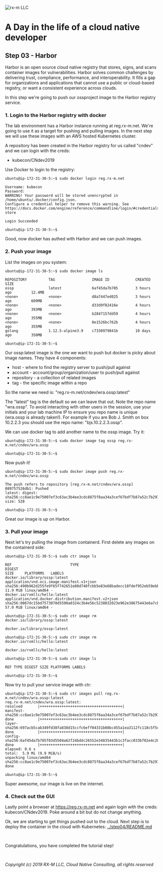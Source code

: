 ![rx-m LLC][RX-M LLC]


# A Day in the life of a cloud native developer


## Step 03 - Harbor

Harbor is an open source cloud native registry that stores, signs, and scans container images for vulnerabilities.
Harbor solves common challenges by delivering trust, compliance, performance, and interoperability. It fills a gap for
organizations and applications that cannot use a public or cloud-based registry, or want a consistent experience across
clouds.

In this step we're going to push our ossproject image to the Harbor registry service.


### 1. Login to the Harbor registry with docker

The lab environment has a Harbor instance running at reg.rx-m.net. We're going to use it as a target for pushing and pulling images. In
the next step we will use these images with an AWS hosted Kubernetes cluster.

A repository has been created in the Harbor registry for us called "cndev" and we can login with the creds:

- kubecon/CNdev2019

Use Docker to login to the registry:

```
ubuntu@ip-172-31-30-5:~$ sudo docker login reg.rx-m.net

Username: kubecon
Password:
WARNING! Your password will be stored unencrypted in /home/ubuntu/.docker/config.json.
Configure a credential helper to remove this warning. See
https://docs.docker.com/engine/reference/commandline/login/#credentials-store

Login Succeeded

ubuntu@ip-172-31-30-5:~$
```

Good, now docker has authed with Harbor and we can push images.


### 2. Push your image

List the images on you system:

```
ubuntu@ip-172-31-30-5:~$ sudo docker image ls

REPOSITORY          TAG                 IMAGE ID            CREATED             SIZE
ossp                latest              6af45da7b705        3 hours ago         12.4MB
<none>              <none>              d8a7447ed025        3 hours ago         609MB
<none>              <none>              d33d9f82416e        4 hours ago         393MB
<none>              <none>              b2847157dd59        4 hours ago         355MB
<none>              <none>              0e1526bc762b        4 hours ago         355MB
golang              1.12.5-alpine3.9    c7330979841b        10 days ago         350MB

ubuntu@ip-172-31-30-5:~$
```

Our ossp:latest image is the one we want to push but docker is picky about image names. They have 4 components:

- host - where to find the registry server to push/pull against
- account - account/group/organization/user to push/pull against
- repository - a collection of related images
- tag - the specific image within a repo

So the name we need is:  "reg.rx-m.net/cndev/wra.ossp:latest"

The "latest" tag is the default so we can leave that out. Note the repo name "wra.ossp". To avoid interacting with other
users in the session, use your initials and your lab machine IP to ensure you repo name is unique (wra.ossp is already
taken!). For example if you are Bob J. Smith on box 10.2.2.3 you should use the repo name: "bjs.10.2.2.3.ossp".

We can use docker tag to add another name to the ossp image. Try it:

```
ubuntu@ip-172-31-30-5:~$ sudo docker image tag ossp reg.rx-m.net/cndev/wra.ossp

ubuntu@ip-172-31-30-5:~$
```

Now push it!

```
ubuntu@ip-172-31-30-5:~$ sudo docker image push reg.rx-m.net/cndev/wra.ossp

The push refers to repository [reg.rx-m.net/cndev/wra.ossp]
089757526db1: Pushed
latest: digest: sha256:cc8ae1c9e75007ef3c63ac3b4ee3cdc8875f8aa34a3cef67bdf7b87a52c7b297 size: 528

ubuntu@ip-172-31-30-5:~$
```

Great our image is up on Harbor.


### 3. Pull your image

Next let's try pulling the image from containerd. First delete any images on the containerd side:

```
ubuntu@ip-172-31-30-5:~$ sudo ctr image ls

REF                           TYPE                                                 DIGEST                                                                  SIZE     PLATFORMS   LABELS
docker.io/library/ossp:latest application/vnd.oci.image.manifest.v1+json           sha256:490b962d255fe9f65f742651e80d740fcbb5e83e68badecc18fdef952eb59ebb 11.9 MiB linux/amd64 -
docker.io/rxmllc/hello:latest application/vnd.docker.distribution.manifest.v2+json sha256:0067dc15bd7573070d5590a0324c3b4e56c5238032023e962e38675443e6a7cb 57.0 MiB linux/amd64 -

ubuntu@ip-172-31-30-5:~$ sudo ctr image rm docker.io/library/ossp:latest

docker.io/library/ossp:latest

ubuntu@ip-172-31-30-5:~$ sudo ctr image rm docker.io/rxmllc/hello:latest

docker.io/rxmllc/hello:latest

ubuntu@ip-172-31-30-5:~$ sudo ctr image ls

REF TYPE DIGEST SIZE PLATFORMS LABELS

ubuntu@ip-172-31-30-5:~$
```

Now try to pull your service image with ctr:

```
ubuntu@ip-172-31-30-5:~$ sudo ctr images pull reg.rx-m.net/cndev/wra.ossp:latest
reg.rx-m.net/cndev/wra.ossp:latest:                                               resolved       |++++++++++++++++++++++++++++++++++++++|
manifest-sha256:cc8ae1c9e75007ef3c63ac3b4ee3cdc8875f8aa34a3cef67bdf7b87a52c7b297: done           |++++++++++++++++++++++++++++++++++++++|
layer-sha256:697acb5cab349fd38fa838d15ccfc6eff04331b08bc455a1ea3112fc118c5f5c:    done           |++++++++++++++++++++++++++++++++++++++|
config-sha256:6af45da7b705f03d5504a62f24bddc26552e34835443b1c3facc033bf02e4c20:   done           |++++++++++++++++++++++++++++++++++++++|
elapsed: 0.6 s                                                                    total:  5.9 Mi (9.9 MiB/s)
unpacking linux/amd64 sha256:cc8ae1c9e75007ef3c63ac3b4ee3cdc8875f8aa34a3cef67bdf7b87a52c7b297...
done

ubuntu@ip-172-31-30-5:~$
```

Super awesome, our image is live on the internet.


### 4. Check out the GUI

Lastly point a browser at https://reg.rx-m.net and again login with the creds: kubecon/CNdev2019. Poke around a bit but
do not change anything.

Ok, we are starting to get things pushed out to the cloud. Next step is to deploy the container in the cloud with
Kubernetes:  [../step04/README.md](../step04/README.md)


<br>

Congratulations, you have completed the tutorial step!

<br>

_Copyright (c) 2019 RX-M LLC, Cloud Native Consulting, all rights reserved_

[RX-M LLC]: http://rx-m.io/rxm-cnc.svg "RX-M LLC"
